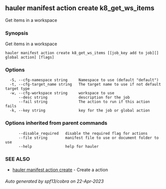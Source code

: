 ## hauler manifest action create k8_get_ws_items

Get items in a workspace

### Synopsis

Get items in a workspace

```
hauler manifest action create k8_get_ws_items [[job_key add to job][] global action] [flags]
```

### Options

```
  -S, --cfg-namespace string     Namespace to use (default "default")
  -t, --cfg-target_name string   The target name to use if not default target type
  -w, --cfg-workspace string     workspace to use
      --desc string              description for the job
      --fail string              The action to run if this action fails
  -k, --key string               key for the job or global action
```

### Options inherited from parent commands

```
      --disable_required   disable the required flag for actions
      --file string        manifest file to use or document folder to use
      --help               help for hauler
```

### SEE ALSO

* [hauler manifest action create](hauler_manifest_action_create.md)	 - Create a action

###### Auto generated by spf13/cobra on 22-Apr-2023
